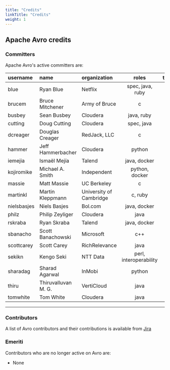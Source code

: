```yaml
---
title: "Credits"
linkTitle: "Credits"
weight: 1
---
```


## Apache Avro credits

### Committers

Apache Avro's active committers are:

| **username** |       **name**      |     **organization**    |       **roles**          | **timezone** |
|:--------------|:---------------------|:-------------------------|:------------------------:|:--------------:|
|  blue        | Ryan Blue           | Netflix                 | spec, java, ruby       |   -8 |
|  brucem      | Bruce Mitchener     | Army of Bruce           | c                      |   +7 |
|  busbey      | Sean Busbey         | Cloudera                | java, ruby             |   -6 |
|  cutting     | Doug Cutting        | Cloudera                | spec, java             |   -8 |
|  dcreager    | Douglas Creager     | RedJack, LLC            | c                      |   -5 |
|  hammer      | Jeff Hammerbacher   | Cloudera                | python                 |   -8 |
|  iemejia     | Ismaël Mejía        | Talend                  | java, docker           |   +1 |
|  kojiromike  | Michael A. Smith    | Independent             | python, docker         |   -5 |
|  massie      | Matt Massie         | UC Berkeley             | c                      |   -8 |
|  martinkl    | Martin Kleppmann    | University of Cambridge | c, ruby                |    0 |
|  nielsbasjes | Niels Basjes        | Bol.com                 | java, docker           |   +1 |
|  philz       | Philip Zeyliger     | Cloudera                | java                   |   -8 |
|  rskraba     | Ryan Skraba         | Talend                  | java, docker           |   +1 |
|  sbanacho    | Scott Banachowski   | Microsoft               | c++                    |   -8 |
|  scottcarey  | Scott Carey         | RichRelevance           | java                   |   -8 |
|  sekikn      | Kengo Seki          | NTT Data                | perl, interoperability |   +9 |
|  sharadag    | Sharad Agarwal      | InMobi                  | python                 | +5.5 |
|  thiru       | Thiruvalluvan M. G. | VertiCloud              | java                   | +5.5 |
|  tomwhite    | Tom White           | Cloudera                | java                   |    0 |
-------------

### Contributors
A list of Avro contributors and their contributions is available from [Jira](http://s.apache.org/AvroFixed)

### Emeriti
Contributors who are no longer active on Avro are:

* None